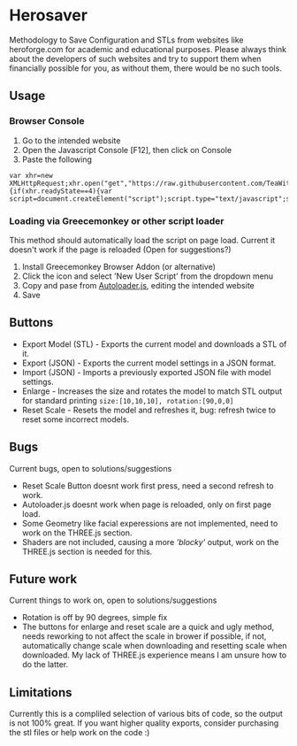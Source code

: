 # Herosaver

Methodology to Save Configuration and STLs from websites like heroforge.com for academic and educational purposes.
Please always think about the developers of such websites and try to support them when financially possible for you, as without them, there would be no such tools.

## Usage
### Browser Console
  1. Go to the intended website
  2. Open the Javascript Console [F12], then click on Console
  3. Paste the following
  
```
var xhr=new XMLHttpRequest;xhr.open("get","https://raw.githubusercontent.com/TeaWithLucas/Herosaver/master/herosaver.js",true);xhr.onreadystatechange=function(){if(xhr.readyState==4){var script=document.createElement("script");script.type="text/javascript";script.text=xhr.responseText;document.body.appendChild(script)}};xhr.send(null);
```

### Loading via Greecemonkey or other script loader
This method should automatically load the script on page load. Current it doesn't work if the page is reloaded (Open for suggestions?)

1. Install Greecemonkey Browser Addon (or alternative)
2. Click the icon and select 'New User Script' from the dropdown menu
3. Copy and pase from [Autoloader.js](Autoloader.js), editing the intended website
4. Save

## Buttons
* Export Model (STL) - Exports the current model and downloads a STL of it.
* Export (JSON) - Exports the current model settings in a JSON format.
* Import (JSON) - Imports a previously exported JSON file with model settings.
* Enlarge - Increases the size and rotates the model to match STL output for standard printing ```size:[10,10,10], rotation:[90,0,0]```
* Reset Scale - Resets the model and refreshes it, bug: refresh twice to reset some incorrect models. 

## Bugs

Current bugs, open to solutions/suggestions

* Reset Scale Button doesnt work first press, need a second refresh to work. 
* Autoloader.js doesnt work when page is reloaded, only on first page load.
* Some Geometry like facial experessions are not implemented, need to work on the THREE.js section.
* Shaders are not included, causing a more _'blocky'_ output, work on the THREE.js section is needed for this.

## Future work

Current things to work on, open to solutions/suggestions

* Rotation is off by 90 degrees, simple fix
* The buttons for enlarge and reset scale are a quick and ugly method, needs reworking to not affect the scale in brower if possible, if not, automatically change scale when downloading and resetting scale when downloaded. My lack of THREE.js experience means I am unsure how to do the latter.


## Limitations

Currently this is a compliled selection of various bits of code, so the output is not 100% great. If you want higher quality exports, consider purchasing the stl files or help work on the code :)
